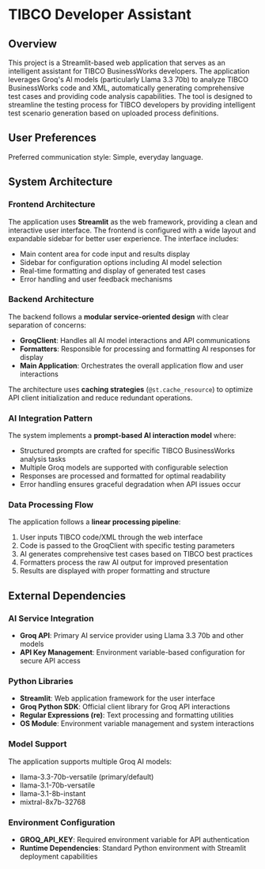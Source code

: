 # TIBCO Developer Assistant

## Overview

This project is a Streamlit-based web application that serves as an intelligent assistant for TIBCO BusinessWorks developers. The application leverages Groq's AI models (particularly Llama 3.3 70b) to analyze TIBCO BusinessWorks code and XML, automatically generating comprehensive test cases and providing code analysis capabilities. The tool is designed to streamline the testing process for TIBCO developers by providing intelligent test scenario generation based on uploaded process definitions.

## User Preferences

Preferred communication style: Simple, everyday language.

## System Architecture

### Frontend Architecture
The application uses **Streamlit** as the web framework, providing a clean and interactive user interface. The frontend is configured with a wide layout and expandable sidebar for better user experience. The interface includes:
- Main content area for code input and results display
- Sidebar for configuration options including AI model selection
- Real-time formatting and display of generated test cases
- Error handling and user feedback mechanisms

### Backend Architecture
The backend follows a **modular service-oriented design** with clear separation of concerns:
- **GroqClient**: Handles all AI model interactions and API communications
- **Formatters**: Responsible for processing and formatting AI responses for display
- **Main Application**: Orchestrates the overall application flow and user interactions

The architecture uses **caching strategies** (`@st.cache_resource`) to optimize API client initialization and reduce redundant operations.

### AI Integration Pattern
The system implements a **prompt-based AI interaction model** where:
- Structured prompts are crafted for specific TIBCO BusinessWorks analysis tasks
- Multiple Groq models are supported with configurable selection
- Responses are processed and formatted for optimal readability
- Error handling ensures graceful degradation when API issues occur

### Data Processing Flow
The application follows a **linear processing pipeline**:
1. User inputs TIBCO code/XML through the web interface
2. Code is passed to the GroqClient with specific testing parameters
3. AI generates comprehensive test cases based on TIBCO best practices
4. Formatters process the raw AI output for improved presentation
5. Results are displayed with proper formatting and structure

## External Dependencies

### AI Service Integration
- **Groq API**: Primary AI service provider using Llama 3.3 70b and other models
- **API Key Management**: Environment variable-based configuration for secure API access

### Python Libraries
- **Streamlit**: Web application framework for the user interface
- **Groq Python SDK**: Official client library for Groq API interactions
- **Regular Expressions (re)**: Text processing and formatting utilities
- **OS Module**: Environment variable management and system interactions

### Model Support
The application supports multiple Groq AI models:
- llama-3.3-70b-versatile (primary/default)
- llama-3.1-70b-versatile
- llama-3.1-8b-instant
- mixtral-8x7b-32768

### Environment Configuration
- **GROQ_API_KEY**: Required environment variable for API authentication
- **Runtime Dependencies**: Standard Python environment with Streamlit deployment capabilities